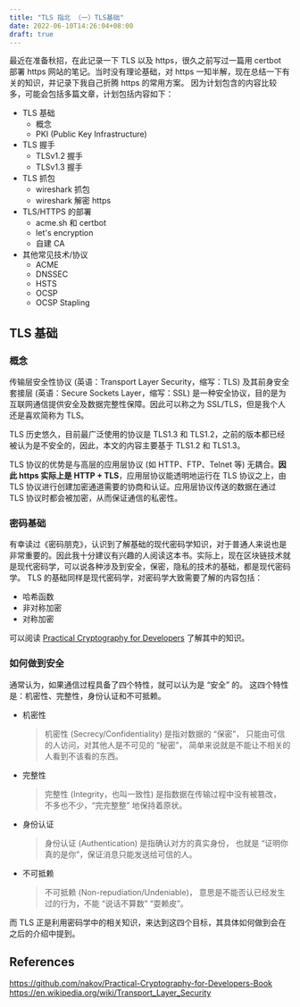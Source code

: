 ```yaml
---
title: "TLS 指北 （一）TLS基础"
date: 2022-06-10T14:26:04+08:00
draft: true
---
```


最近在准备秋招，在此记录一下 TLS 以及 https，很久之前写过一篇用 certbot 部署 https 网站的笔记。当时没有理论基础，对 https 一知半解，现在总结一下有关的知识，并记录下我自己折腾 https 的常用方案。
因为计划包含的内容比较多，可能会包括多篇文章，计划包括内容如下：
+ TLS 基础
    + 概念
    + PKI (Public Key Infrastructure)
+ TLS 握手
    + TLSv1.2 握手
    + TLSv1.3 握手
+ TLS 抓包
    + wireshark 抓包
    + wireshark 解密 https
+ TLS/HTTPS 的部署
    + acme.sh 和 certbot
    + let's encryption
    + 自建 CA
+ 其他常见技术/协议
    + ACME
    + DNSSEC
    + HSTS
    + OCSP
    + OCSP Stapling

## TLS 基础
### 概念
传输层安全性协议 (英语：Transport Layer Security，缩写：TLS) 及其前身安全套接层 (英语：Secure Sockets Layer，缩写：SSL) 是一种安全协议，目的是为互联网通信提供安全及数据完整性保障。因此可以称之为 SSL/TLS，但是我个人还是喜欢简称为 TLS。

TLS 历史悠久，目前最广泛使用的协议是 TLS1.3 和 TLS1.2，之前的版本都已经被认为是不安全的，因此，本文的内容主要基于 TLS1.2 和 TLS1.3。

TLS 协议的优势是与高层的应用层协议 (如 HTTP、FTP、Telnet 等) 无耦合。**因此 https 实际上是 HTTP + TLS**，应用层协议能透明地运行在 TLS 协议之上，由 TLS 协议进行创建加密通道需要的协商和认证。应用层协议传送的数据在通过 TLS 协议时都会被加密，从而保证通信的私密性。
### 密码基础
有幸读过《密码朋克》，认识到了解基础的现代密码学知识，对于普通人来说也是非常重要的。因此我十分建议有兴趣的人阅读这本书。实际上，现在区块链技术就是现代密码学，可以说各种涉及到安全，保密，隐私的技术的基础，都是现代密码学。 
TLS 的基础同样是现代密码学，对密码学大致需要了解的内容包括：
+ 哈希函数
+ 非对称加密
+ 对称加密

可以阅读 [Practical Cryptography for Developers](https://cryptobook.nakov.com/) 了解其中的知识。
### 如何做到安全
通常认为，如果通信过程具备了四个特性，就可以认为是 “安全” 的。
这四个特性是：机密性、完整性，身份认证和不可抵赖。
+ 机密性
    > 机密性 (Secrecy/Confidentiality) 是指对数据的 “保密”，
      只能由可信的人访问，对其他人是不可见的 “秘密”，
      简单来说就是不能让不相关的人看到不该看的东西。
+ 完整性
    > 完整性 (Integrity，也叫一致性) 是指数据在传输过程中没有被篡改，
      不多也不少，“完完整整” 地保持着原状。
+ 身份认证
    > 身份认证 (Authentication) 是指确认对方的真实身份，
      也就是 “证明你真的是你”，保证消息只能发送给可信的人。
+ 不可抵赖
    > 不可抵赖 (Non-repudiation/Undeniable)，
      意思是不能否认已经发生过的行为，不能 “说话不算数” “耍赖皮”。

而 TLS 正是利用密码学中的相关知识，来达到这四个目标，其具体如何做到会在之后的介绍中提到。


## References
https://github.com/nakov/Practical-Cryptography-for-Developers-Book
https://en.wikipedia.org/wiki/Transport_Layer_Security
